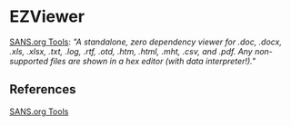 # EZViewer

[SANS.org Tools](https://www.sans.org/tools/ezviewer/): *"A standalone, zero dependency viewer for .doc, .docx, .xls, .xlsx, .txt, .log, .rtf, .otd, .htm, .html, .mht, .csv, and .pdf. Any non-supported files are shown in a hex editor (with data interpreter!)."*


## References

[SANS.org Tools](https://www.sans.org/tools/ezviewer/)
